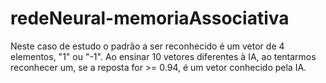 # redeNeural-memoriaAssociativa

Neste caso de estudo o padrão a ser reconhecido é um vetor de 4 elementos, "1" ou "-1".
Ao ensinar 10 vetores diferentes à IA, ao tentarmos reconhecer um, se a reposta for >= 0.94, é um vetor conhecido pela IA.
